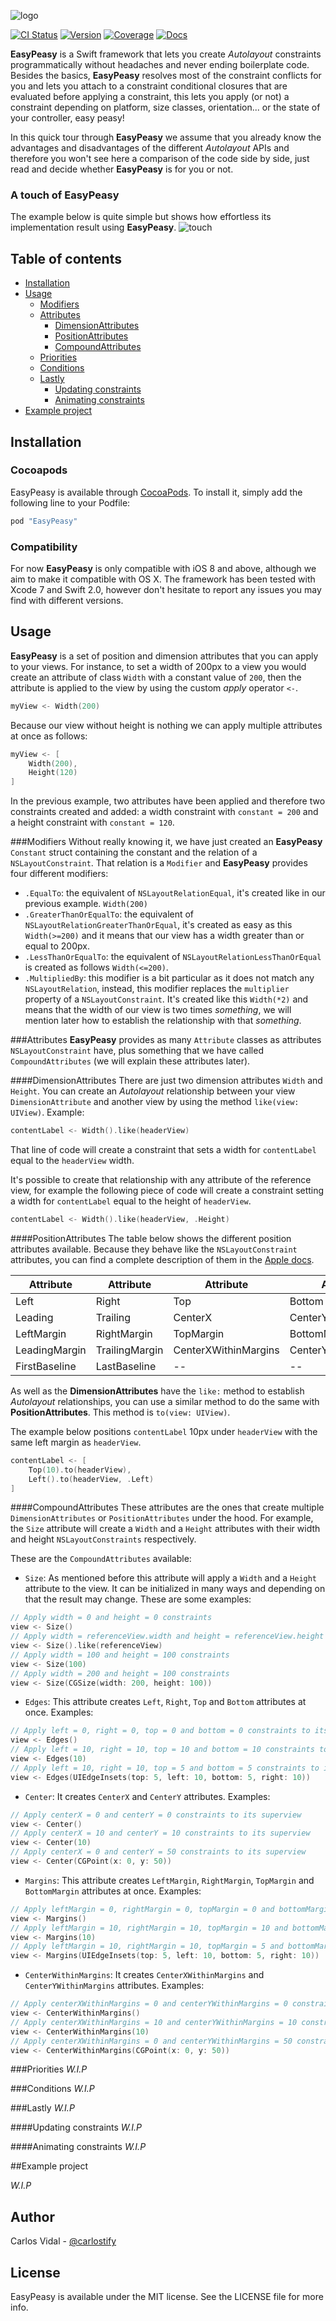 ![logo](assets_readme/logo.png)

[![CI Status](http://img.shields.io/travis/nakiostudio/EasyPeasy.svg?style=flat)](https://travis-ci.org/nakiostudio/EasyPeasy)
[![Version](https://img.shields.io/cocoapods/v/EasyPeasy.svg?style=flat)](http://cocoapods.org/pods/EasyPeasy)
[![Coverage](https://img.shields.io/badge/coverage-100%25-brightgreen.svg)](http://cocoapods.org/pods/EasyPeasy)
[![Docs](https://img.shields.io/cocoapods/metrics/doc-percent/EasyPeasy.svg)](http://cocoadocs.org/docsets/EasyPeasy)

**EasyPeasy** is a Swift framework that lets you create *Autolayout* constraints
programmatically without headaches and never ending boilerplate code. Besides the
basics, **EasyPeasy** resolves most of the constraint conflicts for you and lets
you attach to a constraint conditional closures that are evaluated before applying
a constraint, this lets you apply (or not) a constraint depending on platform, size
classes, orientation... or the state of your controller, easy peasy!

In this quick tour through **EasyPeasy** we assume that you already know the
advantages and disadvantages of the different *Autolayout* APIs and therefore you
won't see here a comparison of the code side by side, just read and decide
whether **EasyPeasy** is for you or not.

### A touch of EasyPeasy
The example below is quite simple but shows how effortless its implementation
result using **EasyPeasy**.
![touch](assets_readme/first_touch.png)

## Table of contents

* [Installation](https://github.com/nakiostudio/EasyPeasy#installation)
* [Usage](https://github.com/nakiostudio/EasyPeasy#usage)
	* [Modifiers](https://github.com/nakiostudio/EasyPeasy#modifiers)
	* [Attributes](https://github.com/nakiostudio/EasyPeasy#attributes)
		* [DimensionAttributes](https://github.com/nakiostudio/EasyPeasy#dimensionattributes)
		* [PositionAttributes](https://github.com/nakiostudio/EasyPeasy#positionattributes)
		* [CompoundAttributes](https://github.com/nakiostudio/EasyPeasy#compoundattributes)
	* [Priorities](https://github.com/nakiostudio/EasyPeasy#priorities)
	* [Conditions](https://github.com/nakiostudio/EasyPeasy#conditions)
	* [Lastly](https://github.com/nakiostudio/EasyPeasy#lastly)
		* [Updating constraints](https://github.com/nakiostudio/EasyPeasy#updating-constraints)
		* [Animating constraints](https://github.com/nakiostudio/EasyPeasy#animating-constraints)
* [Example project](https://github.com/nakiostudio/EasyPeasy#example-project)

## Installation

### Cocoapods
EasyPeasy is available through [CocoaPods](http://cocoapods.org). To install
it, simply add the following line to your Podfile:

```ruby
pod "EasyPeasy"
```

### Compatibility
For now **EasyPeasy** is only compatible with iOS 8 and above, although we aim
to make it compatible with OS X.
The framework has been tested with Xcode 7 and Swift 2.0, however don't hesitate
to report any issues you may find with different versions.

## Usage

**EasyPeasy** is a set of position and dimension attributes that you can apply
to your views. For instance, to set a width of 200px to a view you would create
an attribute of class `Width` with a constant value of `200`, then the attribute
is applied to the view by using the custom *apply* operator `<-`.
```swift
myView <- Width(200)
```

Because our view without height is nothing we can apply multiple attributes at
once as follows:
```swift
myView <- [
	Width(200),
	Height(120)
]
```

In the previous example, two attributes have been applied and therefore two constraints
created and added: a width constraint with `constant = 200` and a height constraint
with `constant = 120`.

###Modifiers
Without really knowing it, we have just created an **EasyPeasy** `Constant`
struct containing the constant and the relation of a `NSLayoutConstraint`.
That relation is a `Modifier` and **EasyPeasy** provides four different modifiers:
* `.EqualTo`: the equivalent of `NSLayoutRelationEqual`, it's created like in
our previous example. `Width(200)`
* `.GreaterThanOrEqualTo`: the equivalent of `NSLayoutRelationGreaterThanOrEqual`,
it's created as easy as this `Width(>=200)` and it means that our view has a width
greater than or equal to 200px.
* `.LessThanOrEqualTo`: the equivalent of `NSLayoutRelationLessThanOrEqual`
is created as follows `Width(<=200)`.
* `.MultipliedBy`: this modifier is a bit particular as it does not match any
`NSLayoutRelation`, instead, this modifier replaces the `multiplier` property
of a `NSLayoutConstraint`. It's created like this `Width(*2)` and means that the
width of our view is two times *something*, we will mention later how to establish
the relationship with that *something*.

###Attributes
**EasyPeasy** provides as many `Attribute` classes as attributes `NSLayoutConstraint`
have, plus something that we have called `CompoundAttributes` (we will explain these
attributes later).

####DimensionAttributes
There are just two dimension attributes `Width` and `Height`. You can create an
*Autolayout* relationship between your view `DimensionAttribute` and another view
by using the method `like(view: UIView)`. Example:
```swift
contentLabel <- Width().like(headerView)
```

That line of code will create a constraint that sets a width for `contentLabel`
equal to the `headerView` width.

It's possible to create that relationship with any attribute of the reference
view, for example the following piece of code will create a constraint setting a
width for `contentLabel` equal to the height of `headerView`.
```swift
contentLabel <- Width().like(headerView, .Height)
```

####PositionAttributes
The table below shows the different position attributes available. Because they
behave like the `NSLayoutConstraint` attributes, you can find a complete
description of them in the [Apple docs](https://developer.apple.com/library/ios/documentation/AppKit/Reference/NSLayoutConstraint_Class/#//apple_ref/c/tdef/NSLayoutRelation).

Attribute | Attribute | Attribute | Attribute
--- | --- | --- | ---
Left | Right | Top | Bottom
Leading | Trailing | CenterX | CenterY
LeftMargin | RightMargin | TopMargin | BottomMargin
LeadingMargin | TrailingMargin | CenterXWithinMargins | CenterYWithinMargins
FirstBaseline | LastBaseline | -- | --

As well as the **DimensionAttributes** have the `like:` method to establish
*Autolayout* relationships, you can use a similar method to do the same with
**PositionAttributes**. This method is `to(view: UIView)`.

The example below positions `contentLabel` 10px under `headerView` with the same
left margin as `headerView`.
```swift
contentLabel <- [
	Top(10).to(headerView),
	Left().to(headerView, .Left)
]
```

####CompoundAttributes
These attributes are the ones that create multiple `DimensionAttributes` or
`PositionAttributes` under the hood. For example, the `Size` attribute will create
a `Width` and a `Height` attributes with their width and height
`NSLayoutConstraints` respectively.

These are the `CompoundAttributes` available:

* `Size`: As mentioned before this attribute will apply a `Width` and a `Height`
attribute to the view. It can be initialized in many ways and depending on that
the result may change. These are some examples:
```swift
// Apply width = 0 and height = 0 constraints
view <- Size()
// Apply width = referenceView.width and height = referenceView.height constraints
view <- Size().like(referenceView)
// Apply width = 100 and height = 100 constraints
view <- Size(100)
// Apply width = 200 and height = 100 constraints
view <- Size(CGSize(width: 200, height: 100))
```

* `Edges`: This attribute creates `Left`, `Right`, `Top` and `Bottom` attributes
at once. Examples:
```swift
// Apply left = 0, right = 0, top = 0 and bottom = 0 constraints to its superview
view <- Edges()
// Apply left = 10, right = 10, top = 10 and bottom = 10 constraints to its superview
view <- Edges(10)
// Apply left = 10, right = 10, top = 5 and bottom = 5 constraints to its superview
view <- Edges(UIEdgeInsets(top: 5, left: 10, bottom: 5, right: 10))
```

* `Center`: It creates `CenterX` and `CenterY` attributes. Examples:
```swift
// Apply centerX = 0 and centerY = 0 constraints to its superview
view <- Center()
// Apply centerX = 10 and centerY = 10 constraints to its superview
view <- Center(10)
// Apply centerX = 0 and centerY = 50 constraints to its superview
view <- Center(CGPoint(x: 0, y: 50))
```

* `Margins`: This attribute creates `LeftMargin`, `RightMargin`, `TopMargin` and
`BottomMargin` attributes at once. Examples:
```swift
// Apply leftMargin = 0, rightMargin = 0, topMargin = 0 and bottomMargin = 0 constraints to its superview
view <- Margins()
// Apply leftMargin = 10, rightMargin = 10, topMargin = 10 and bottomMargin = 10 constraints to its superview
view <- Margins(10)
// Apply leftMargin = 10, rightMargin = 10, topMargin = 5 and bottomMargin = 5 constraints to its superview
view <- Margins(UIEdgeInsets(top: 5, left: 10, bottom: 5, right: 10))
```

* `CenterWithinMargins`: It creates `CenterXWithinMargins` and `CenterYWithinMargins`
attributes. Examples:
```swift
// Apply centerXWithinMargins = 0 and centerYWithinMargins = 0 constraints to its superview
view <- CenterWithinMargins()
// Apply centerXWithinMargins = 10 and centerYWithinMargins = 10 constraints to its superview
view <- CenterWithinMargins(10)
// Apply centerXWithinMargins = 0 and centerYWithinMargins = 50 constraints to its superview
view <- CenterWithinMargins(CGPoint(x: 0, y: 50))
```

###Priorities
*W.I.P*

###Conditions
*W.I.P*

###Lastly
*W.I.P*

####Updating constraints
*W.I.P*

####Animating constraints
*W.I.P*

##Example project

*W.I.P*

## Author

Carlos Vidal - [@carlostify](https://twitter.com/carlostify)

## License

EasyPeasy is available under the MIT license. See the LICENSE file for more info.
